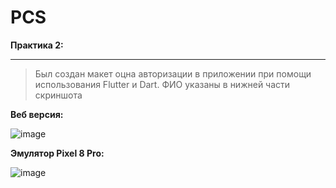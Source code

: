 
# PCS

**Практика 2:**

---

> Был создан макет оцна авторизации в приложении при помощи использования Flutter и Dart. ФИО указаны в нижней части скриншота

**Веб версия:**

![image](https://github.com/user-attachments/assets/082d1e18-9afe-4767-981b-58db89f76970)


**Эмулятор Pixel 8 Pro:**

![image](https://github.com/user-attachments/assets/30e7c349-ff74-4e60-9d6c-5d7ab330635c)


